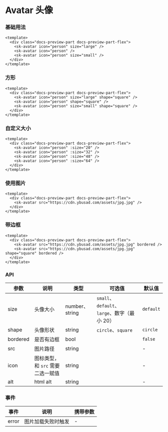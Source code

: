 # Avatar 头像

### 基础用法

<div class="docs-preview-part docs-preview-part-flex">
  <sk-avatar icon="person" size="large" />
  <sk-avatar icon="person" />
  <sk-avatar icon="person" size="small" />
</div>

```vue
<template>
  <div class="docs-preview-part docs-preview-part-flex">
    <sk-avatar icon="person" size="large" />
    <sk-avatar icon="person" />
    <sk-avatar icon="person" size="small" />
  </div>
</template>
```

### 方形

<div class="docs-preview-part docs-preview-part-flex">
  <sk-avatar icon="person" size="large" shape="square" />
  <sk-avatar icon="person" shape="square" />
  <sk-avatar icon="person" size="small" shape="square" />
</div>

```vue
<template>
  <div class="docs-preview-part docs-preview-part-flex">
    <sk-avatar icon="person" size="large" shape="square" />
    <sk-avatar icon="person" shape="square" />
    <sk-avatar icon="person" size="small" shape="square" />
  </div>
</template>
```

### 自定义大小

<div class="docs-preview-part docs-preview-part-flex">
  <sk-avatar icon="person" :size="16" />
  <sk-avatar icon="person" :size="32" />
  <sk-avatar icon="person" :size="48" />
  <sk-avatar icon="person" :size="64" />
</div>

```vue
<template>
  <div class="docs-preview-part docs-preview-part-flex">
    <sk-avatar icon="person" :size="20" />
    <sk-avatar icon="person" :size="32" />
    <sk-avatar icon="person" :size="48" />
    <sk-avatar icon="person" :size="64" />
  </div>
</template>
```

### 使用图片

<div class="docs-preview-part docs-preview-part-flex">
  <sk-avatar src="https://cdn.ybusad.com/assets/jpg.jpg" />
</div>

```vue
<template>
  <div class="docs-preview-part docs-preview-part-flex">
    <sk-avatar src="https://cdn.ybusad.com/assets/jpg.jpg" />
  </div>
</template>
```

### 带边框

<div class="docs-preview-part docs-preview-part-flex">
  <sk-avatar src="https://cdn.ybusad.com/assets/jpg.jpg" bordered />
  <sk-avatar src="https://cdn.ybusad.com/assets/jpg.jpg" shape="square" bordered />
</div>

```vue
<template>
  <div class="docs-preview-part docs-preview-part-flex">
    <sk-avatar src="https://cdn.ybusad.com/assets/jpg.jpg" bordered />
    <sk-avatar src="https://cdn.ybusad.com/assets/jpg.jpg" shape="square" bordered />
  </div>
</template>
```

### API

| 参数     | 说明                              | 类型           | 可选值                                       | 默认值    |
| -------- | --------------------------------- | -------------- | -------------------------------------------- | --------- |
| size     | 头像大小                          | number、string | `small`、`default`、`large`、数字（最小 20） | `default` |
| shape    | 头像形状                          | string         | `circle`、`square`                           | `circle`  |
| bordered | 是否有边框                        | bool           |                                              | `false`   |
| src      | 图片路径                          | string         |                                              | -         |
| icon     | 图标类型，和 `src` 需要二选一赋值 | string         |                                              | -         |
| alt      | html alt                          | string         |                                              | -         |

### 事件

| 事件  | 说明               | 携带参数 |
| ----- | ------------------ | -------- |
| error | 图片加载失败时触发 | -        |
